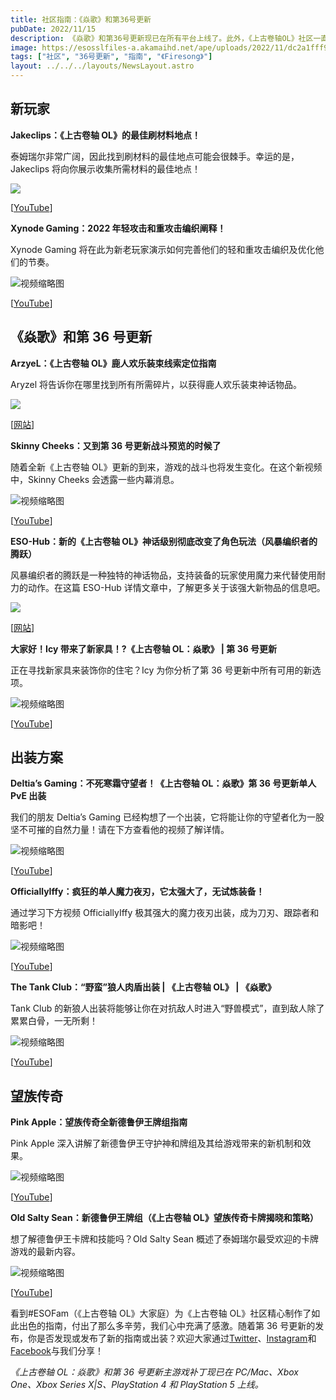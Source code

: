 ```yaml
---
title: 社区指南：《焱歌》和第36号更新
pubDate: 2022/11/15
description: 《焱歌》和第36号更新现已在所有平台上线了。此外，《上古卷轴OL》社区一直在努力制作各种新鲜的指南和出装方案，以在整个伽林之旅中助你一臂之力。
image: https://esosslfiles-a.akamaihd.net/ape/uploads/2022/11/dc2a1fff91c9c2c957a9e4e8f214114d.jpg
tags: ["社区", "36号更新", "指南", "《Firesong》"]
layout: ../../../layouts/NewsLayout.astro
---
```


## 新玩家

**Jakeclips：《上古卷轴 OL》的最佳刷材料地点！**

泰姆瑞尔非常广阔，因此找到刷材料的最佳地点可能会很棘手。幸运的是，Jakeclips 将向你展示收集所需材料的最佳地点！

![](https://esosslfiles-a.akamaihd.net/ape/uploads/2022/11/4600e96deab6a7a5bdd1a4e18dc3a6c6.jpg)

\[[YouTube](https://www.youtube.com/channel/UCcgrb95AIB6Of5Z3TUR6Btg)\]

**Xynode Gaming：2022 年轻攻击和重攻击编织阐释！**

Xynode Gaming 将在此为新老玩家演示如何完善他们的轻和重攻击编织及优化他们的节奏。

![视频缩略图](https://i.ytimg.com/vi/n4ULDb-BfxE/maxresdefault.jpg)

\[[YouTube](https://www.youtube.com/c/xynodegaming)\]

## 《焱歌》和第 36 号更新

**ArzyeL：《上古卷轴 OL》鹿人欢乐装束线索定位指南**

Aryzel 将告诉你在哪里找到所有所需碎片，以获得鹿人欢乐装束神话物品。

![](https://esosslfiles-a.akamaihd.net/ape/uploads/2022/11/45a457f5c94a95b89cf0a43ad1de43c2.png)

\[[网站](https://arzyelbuilds.com/)\]

**Skinny Cheeks：又到第 36 号更新战斗预览的时候了**

随着全新《上古卷轴 OL》更新的到来，游戏的战斗也将发生变化。在这个新视频中，Skinny Cheeks 会透露一些内幕消息。

![视频缩略图](https://i.ytimg.com/vi/tl2X4RSipyY/maxresdefault.jpg)

\[[YouTube](https://www.youtube.com/c/SkinnyCheeksGaming)\]

**ESO-Hub：新的《上古卷轴 OL》神话级别彻底改变了角色玩法（风暴编织者的腾跃）**

风暴编织者的腾跃是一种独特的神话物品，支持装备的玩家使用魔力来代替使用耐力的动作。在这篇 ESO-Hub
详情文章中，了解更多关于该强大新物品的信息吧。

![](https://esosslfiles-a.akamaihd.net/ape/uploads/2022/11/4a0f1a1dbee61573ffd8938b45383c77.png)

\[[网站](https://eso-hub.com/)\]

**大家好！Icy 带来了新家具！?《上古卷轴 OL：焱歌》 | 第 36 号更新**

正在寻找新家具来装饰你的住宅？Icy 为你分析了第 36 号更新中所有可用的新选项。

![视频缩略图](https://i.ytimg.com/vi/C8gxHNFRFjs/maxresdefault.jpg)

\[[YouTube](https://www.youtube.com/c/HulloItsIcy)\]

## 出装方案

**Deltia’s Gaming：不死寒霜守望者！《上古卷轴 OL：焱歌》第 36 号更新单人 PvE 出装**

我们的朋友 Deltia’s Gaming
已经构想了一个出装，它将能让你的守望者化为一股坚不可摧的自然力量！请在下方查看他的视频了解详情。

![视频缩略图](https://i.ytimg.com/vi/f0RqyAlITCs/maxresdefault.jpg)

\[[YouTube](https://www.youtube.com/c/Deltiasgaming)\]

**OfficiallyIffy：疯狂的单人魔力夜刃，它太强大了，无试炼装备！**

通过学习下方视频 OfficiallyIffy 极其强大的魔力夜刃出装，成为刀刃、跟踪者和暗影吧！

![视频缩略图](https://i.ytimg.com/vi/cYCG61lrCaE/maxresdefault.jpg)

\[[YouTube](https://www.youtube.com/c/OfficiallyIffy)\]

**The Tank Club：“野蛮”狼人肉盾出装 | 《上古卷轴 OL》 | 《焱歌》**

Tank Club 的新狼人出装将能够让你在对抗敌人时进入“野兽模式”，直到敌人除了累累白骨，一无所剩！

![视频缩略图](https://i.ytimg.com/vi/AAACmTEPVVw/maxresdefault.jpg)

\[[YouTube](https://www.youtube.com/c/TheTankClub)\]

## 望族传奇

**Pink Apple：望族传奇全新德鲁伊王牌组指南**

Pink Apple 深入讲解了新德鲁伊王守护神和牌组及其给游戏带来的新机制和效果。

![视频缩略图](https://i.ytimg.com/vi/Ku8mNU7ulXg/maxresdefault.jpg)

\[[YouTube](https://www.youtube.com/c/PinkAppleYT)\]

**Old Salty Sean：新德鲁伊王牌组（《上古卷轴 OL》望族传奇卡牌揭晓和策略）**

想了解德鲁伊王卡牌和技能吗？Old Salty Sean 概述了泰姆瑞尔最受欢迎的卡牌游戏的最新内容。

![视频缩略图](https://i.ytimg.com/vi/QsaAOcvrPXw/maxresdefault.jpg)

\[[YouTube](https://www.youtube.com/c/OldSaltySean1)\]

看到#ESOFam（《上古卷轴 OL》大家庭）为《上古卷轴
OL》社区精心制作了如此出色的指南，付出了那么多辛劳，我们心中充满了感激。随着第 36
号更新的发布，你是否发现或发布了新的指南或出装？欢迎大家通过[Twitter](https://twitter.com/TESOnline)、[Instagram](https://www.instagram.com/elderscrollsonline/)和[Facebook](https://www.facebook.com/ElderScrollsOnline)与我们分享！

_《上古卷轴 OL：焱歌》和第 36 号更新主游戏补丁现已在 PC/Mac、Xbox One、Xbox Series X|S、PlayStation 4 和 PlayStation 5
上线。_

